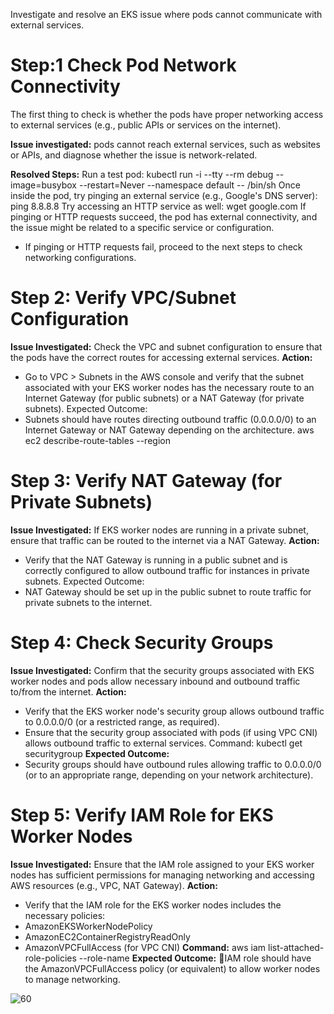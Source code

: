 
Investigate and resolve an EKS issue where pods cannot
 communicate with external services.


# Step:1 Check Pod Network Connectivity
The first thing to check is whether the pods have proper networking access to external services (e.g., public APIs or services on the internet).

__Issue investigated:__ pods cannot reach external services, such as websites or APIs, and diagnose whether the issue is network-related.

__Resolved Steps:__ 
Run a test pod:
kubectl run -i --tty --rm debug --image=busybox --restart=Never --namespace default -- /bin/sh
Once inside the pod, try pinging an external service (e.g., Google's DNS server):
ping 8.8.8.8
Try accessing an HTTP service as well:
wget google.com
If pinging or HTTP requests succeed, the pod has external connectivity, and the issue might be related to a specific service or configuration.
* If pinging or HTTP requests fail, proceed to the next steps to check networking configurations.

# Step 2: Verify VPC/Subnet Configuration
__Issue Investigated:__
Check the VPC and subnet configuration to ensure that the pods have the correct routes for accessing external services.
__Action:__
* Go to VPC > Subnets in the AWS console and verify that the subnet associated with your EKS worker nodes has the necessary route to an Internet Gateway (for public subnets) or a NAT Gateway (for private subnets).
Expected Outcome:
* Subnets should have routes directing outbound traffic (0.0.0.0/0) to an Internet Gateway or NAT Gateway depending on the architecture.
aws ec2 describe-route-tables --region <region-name>

# Step 3: Verify NAT Gateway (for Private Subnets)

__Issue Investigated:__
If EKS worker nodes are running in a private subnet, ensure that traffic can be routed to the internet via a NAT Gateway.
__Action:__
* Verify that the NAT Gateway is running in a public subnet and is correctly configured to allow outbound traffic for instances in private subnets.
Expected Outcome:
* NAT Gateway should be set up in the public subnet to route traffic for private subnets to the internet.

# Step 4: Check Security Groups

__Issue Investigated:__
Confirm that the security groups associated with EKS worker nodes and pods allow necessary inbound and outbound traffic to/from the internet.
__Action:__
* Verify that the EKS worker node's security group allows outbound traffic to 0.0.0.0/0 (or a restricted range, as required).
* Ensure that the security group associated with pods (if using VPC CNI) allows outbound traffic to external services.
Command:
kubectl get securitygroup <security-group-id>
__Expected Outcome:__
* Security groups should have outbound rules allowing traffic to 0.0.0.0/0 (or to an appropriate range, depending on your network architecture).

# Step 5: Verify IAM Role for EKS Worker Nodes

__Issue Investigated:__
Ensure that the IAM role assigned to your EKS worker nodes has sufficient permissions for managing networking and accessing AWS resources (e.g., VPC, NAT Gateway).
__Action:__
* Verify that the IAM role for the EKS worker nodes includes the necessary policies:
* AmazonEKSWorkerNodePolicy
* AmazonEC2ContainerRegistryReadOnly
* AmazonVPCFullAccess (for VPC CNI)
__Command:__
aws iam list-attached-role-policies --role-name <eks-node-role-name>
__Expected Outcome:__
IAM role should have the AmazonVPCFullAccess policy (or equivalent) to allow worker nodes to manage networking.

![60](https://github.com/user-attachments/assets/2ed285c7-b4a4-4c47-85aa-53347558551c)






